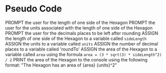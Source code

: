 # Pseudo Code 

PROMPT the user for the length of one side of the Hexagon 
PROMPT the user for the units associated with the length of one side of the Hexagon
PROMPT the user for the decimals places to be left after rounding 
ASSIGN the length of one side of the Hexagon to a variable called `sideLength`
ASSIGN the units to a variable called `units`
ASSIGN the number of decimal places to a variable called 'roundTo'
ASSIGN the area of the Hexagon to a variable called `area` using the formula `area = (3 * sqrt(3) * sideLength^2) / 2`
PRINT the area of the Hexagon to the console using the following format:
    "The Hexagon has an area of {area} {units}^2"
